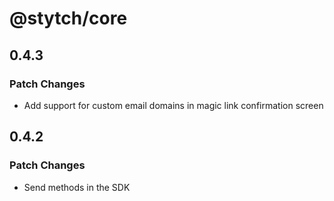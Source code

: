 # @stytch/core

## 0.4.3

### Patch Changes

- Add support for custom email domains in magic link confirmation screen

## 0.4.2

### Patch Changes

- Send methods in the SDK
